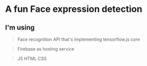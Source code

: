 #  A fun Face expression detection

## I'm using

>Face recognition API that's implementing tensorflow.js core 

>Firebase as hosting service

>JS HTML CSS


